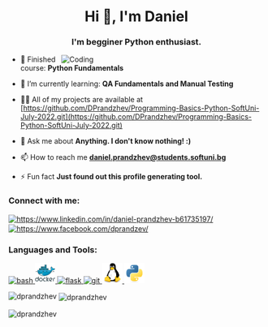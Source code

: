 <h1 align="center">Hi 👋, I'm Daniel</h1>
<h3 align="center">I'm begginer Python enthusiast.</h3>
<img align="right" alt="Coding" width="400" src="https://cdn.analyticsvidhya.com/wp-content/uploads/2020/02/python.gif">


- 🔭 Finished course: **Python Fundamentals**

- 👯 I’m currently learning: **QA Fundamentals and Manual Testing**

- 👨‍💻 All of my projects are available at [https://github.com/DPrandzhev/Programming-Basics-Python-SoftUni-July-2022.git](https://github.com/DPrandzhev/Programming-Basics-Python-SoftUni-July-2022.git)

- 💬 Ask me about **Anything. I don't know nothing! :)**

- 📫 How to reach me **daniel.prandzhev@students.softuni.bg**

- ⚡ Fun fact **Just found out this profile generating tool.**

<h3 align="left">Connect with me:</h3>
<p align="left">
<a href="https://linkedin.com/in/https://www.linkedin.com/in/daniel-prandzhev-b61735197/" target="blank"><img align="center" src="https://raw.githubusercontent.com/rahuldkjain/github-profile-readme-generator/master/src/images/icons/Social/linked-in-alt.svg" alt="https://www.linkedin.com/in/daniel-prandzhev-b61735197/" height="30" width="40" /></a>
<a href="https://fb.com/https://www.facebook.com/dprandzev/" target="blank"><img align="center" src="https://raw.githubusercontent.com/rahuldkjain/github-profile-readme-generator/master/src/images/icons/Social/facebook.svg" alt="https://www.facebook.com/dprandzev/" height="30" width="40" /></a>
</p>

<h3 align="left">Languages and Tools:</h3>
<p align="left"> <a href="https://www.gnu.org/software/bash/" target="_blank" rel="noreferrer"> <img src="https://www.vectorlogo.zone/logos/gnu_bash/gnu_bash-icon.svg" alt="bash" width="40" height="40"/> </a> <a href="https://www.docker.com/" target="_blank" rel="noreferrer"> <img src="https://raw.githubusercontent.com/devicons/devicon/master/icons/docker/docker-original-wordmark.svg" alt="docker" width="40" height="40"/> </a> <a href="https://flask.palletsprojects.com/" target="_blank" rel="noreferrer"> <img src="https://www.vectorlogo.zone/logos/pocoo_flask/pocoo_flask-icon.svg" alt="flask" width="40" height="40"/> </a> <a href="https://git-scm.com/" target="_blank" rel="noreferrer"> <img src="https://www.vectorlogo.zone/logos/git-scm/git-scm-icon.svg" alt="git" width="40" height="40"/> </a> <a href="https://www.linux.org/" target="_blank" rel="noreferrer"> <img src="https://raw.githubusercontent.com/devicons/devicon/master/icons/linux/linux-original.svg" alt="linux" width="40" height="40"/> </a> <a href="https://www.python.org" target="_blank" rel="noreferrer"> <img src="https://raw.githubusercontent.com/devicons/devicon/master/icons/python/python-original.svg" alt="python" width="40" height="40"/> </a> </p>

<p><img align="left" src="https://github-readme-stats.vercel.app/api/top-langs?username=dprandzhev&show_icons=true&locale=en&layout=compact" alt="dprandzhev" /></p>

<p>&nbsp;<img align="center" src="https://github-readme-stats.vercel.app/api?username=dprandzhev&show_icons=true&locale=en" alt="dprandzhev" /></p>

<p><img align="center" src="https://github-readme-streak-stats.herokuapp.com/?user=dprandzhev&" alt="dprandzhev" /></p>
